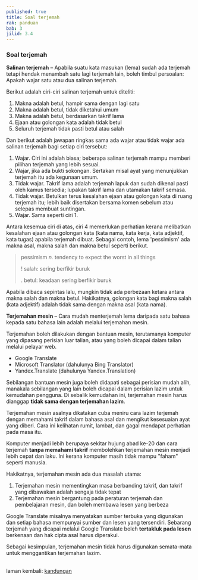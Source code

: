```yaml
---
published: true
title: Soal terjemah
rak: panduan
bab: 3
jilid: 3.4
---
```


### Soal terjemah

**Salinan terjemah**
&ndash; Apabila suatu kata masukan (lema) sudah ada terjemah
tetapi hendak menambah satu lagi terjemah lain, boleh timbul
persoalan: Apakah wajar satu atau dua salinan terjemah.

Berikut adalah ciri-ciri salinan terjemah untuk diteliti:

1. Makna adalah betul, hampir sama dengan lagi satu
2. Makna adalah betul, tidak diketahui umum
3. Makna adalah betul, berdasarkan takrif lama
4. Ejaan atau golongan kata adalah tidak betul
5. Seluruh terjemah tidak pasti betul atau salah

Dan berikut adalah jawapan ringkas sama ada wajar atau tidak
wajar ada salinan terjemah bagi setiap ciri tersebut:

1. Wajar. Ciri ini adalah biasa; beberapa salinan
terjemah mampu memberi pilihan terjemah yang lebih sesuai.
2. Wajar, jika ada bukti sokongan. Sertakan misal ayat
yang menunjukkan terjemah itu ada kegunaan umum.
3. Tidak wajar. Takrif lama adalah terjemah lapuk dan
sudah dikenal pasti oleh kamus tersedia; lupakan takrif lama
dan utamakan takrif semasa.
4. Tidak wajar. Betulkan terus kesalahan ejaan atau
golongan kata di ruang terjemah itu; lebih baik disertakan
bersama komen sebelum atau selepas membuat suntingan.
5. Wajar. Sama seperti ciri 1.

Antara kesemua ciri di atas, ciri 4 memerlukan perhatian
kerana melibatkan kesalahan ejaan atau golongan kata (kata
nama, kata kerja, kata adjektif, kata tugas) apabila
terjemah dibuat. Sebagai contoh, lema 'pessimism' ada
makna asal, makna salah dan makna betul seperti berikut.

> pessimism *n.* tendency to expect the worst in all things
> 
> ! salah: sering berfikir buruk
> 
> . betul: keadaan sering berfikir buruk

Apabila dibaca sepintas lalu, mungkin tidak ada perbezaan
ketara antara makna salah dan makna betul. Hakikatnya,
golongan kata bagi makna salah (kata adjektif) adalah tidak
sama dengan makna asal (kata nama).

**Terjemahan mesin**
&ndash; Cara mudah menterjemah lema daripada satu bahasa
kepada satu bahasa lain adalah melalui terjemahan mesin.

Terjemahan boleh dilakukan dengan bantuan mesin, terutamanya
komputer yang dipasang perisian luar talian, atau yang boleh
dicapai dalam talian melalui pelayar web.

- Google Translate
- Microsoft Translator (dahulunya Bing Translator)
- Yandex.Translate (dahulunya Yandex.Translation)

Sebilangan bantuan mesin juga boleh didapati sebagai
perisian mudah alih, manakala sebilangan yang lain boleh
dicapai dalam perisian lazim untuk kemudahan pengguna.
Di sebalik kemudahan ini, terjemahan mesin harus dianggap
**tidak sama dengan terjemahan lazim**.

Terjemahan mesin asalnya dikatakan cuba meniru cara lazim
terjemah dengan memahami takrif dalam bahasa asal dan
mengikut kesesuaian ayat yang diberi. Cara ini kelihatan
rumit, lambat, dan gagal mendapat perhatian pada masa itu.

Komputer menjadi lebih berupaya sekitar hujung abad ke-20
dan cara terjemah **tanpa memahami takrif** membolehkan
terjemahan mesin menjadi lebih cepat dan laku. Ini kerana
komputer masih tidak mampu "faham" seperti manusia.

Hakikatnya, terjemahan mesin ada dua masalah utama:

1. Terjemahan mesin mementingkan masa berbanding takrif,
dan takrif yang dibawakan adalah sengaja tidak tepat
2. Terjemahan mesin bergantung pada peraturan terjemah dan
pembelajaran mesin, dan boleh membawa lesen yang berbeza

Google Translate misalnya menyatakan sumber terbuka yang
digunakan dan setiap bahasa mempunyai sumber dan lesen
yang tersendiri. Sebarang terjemah yang dicapai melalui
Google Translate boleh **tertakluk pada lesen** berkenaan
dan hak cipta asal harus diperakui.

Sebagai kesimpulan, terjemahan mesin tidak harus digunakan
semata-mata untuk menggantikan terjemahan lazim.

&nbsp;  
laman kembali: [kandungan][0]

  [0]: ../index.md
